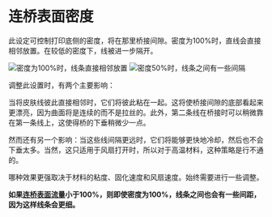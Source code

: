 连桥表面密度
====
此设定可控制打印底侧的密度，将在那里桥接间隙。密度为100%时，直线会直接相邻放置。在较低的密度下，线被进一步隔开。

<!--screenshot {
"image_path": "bridge_skin_density_100.png",
"models": [{"script": "bridge.scad"}],
"layer": 80,
"settings": {
"bridge_settings_enabled": true,
"bridge_skin_density": 100,
"bridge_skin_material_flow": 100,
"bridge_wall_material_flow": 100
},
"camera_position": [0, 18, 79],
"colours": 64
}-->
<!--screenshot {
"image_path": "bridge_skin_density_50.png",
"models": [{"script": "bridge.scad"}],
"layer": 80,
"settings": {
"bridge_settings_enabled": true,
"bridge_skin_density": 50,
"bridge_skin_material_flow": 100,
"bridge_wall_material_flow": 100
},
"camera_position": [0, 18, 79],
"colours": 64
}-->
![密度为100%时，线条直接相邻放置](../images/bridge_skin_density_100.png)
![密度50%时，线条之间有一些间隔](../images/bridge_skin_density_50.png)

调整此设置时，有两个主要影响：

当将皮肤线彼此直接相邻时，它们将彼此粘在一起。这将使桥接间隙的底部看起来更漂亮，因为曲面将是连续的而不是拉丝的。此外，第二条线在桥接时可以稍微靠在第一条线上，这使得桥的下垂稍微少一点。

然而还有另一个影响：当这些线间隔更远时，它们将能够更快地冷却，然后也不会下垂太多。当然，这只适用于风扇打开时，所以对于高温材料，这种策略是行不通的。

哪种效果更强取决于材料的粘度、固化速度和风扇速度。始终需要进行一些调整。

**如果[连桥表面流量](bridge_skin_material_flow.md)小于100%，则即使密度为100%，线条之间也会有一些间距，因为这样线条会更细。**
